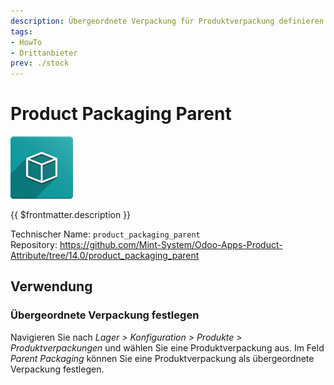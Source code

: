 ```yaml
---
description: Übergeordnete Verpackung für Produktverpackung definieren.
tags:
- HowTo
- Drittanbieter
prev: ./stock
---
```

# Product Packaging Parent
![icon_oms_box](assets/icon_oms_box.png)

{{ $frontmatter.description }}

Technischer Name: `product_packaging_parent`\
Repository: <https://github.com/Mint-System/Odoo-Apps-Product-Attribute/tree/14.0/product_packaging_parent>

## Verwendung

### Übergeordnete Verpackung festlegen

Navigieren Sie nach *Lager > Konfiguration > Produkte > Produktverpackungen* und wählen Sie eine Produktverpackung aus. Im Feld *Parent Packaging* können Sie eine Produktverpackung als übergeordnete Verpackung festlegen.
